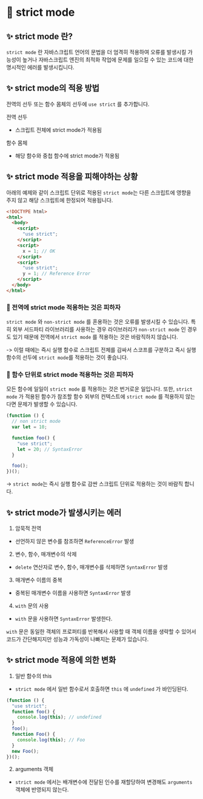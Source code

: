 # 🔎 strict mode

## ✨ strict mode 란?

`strict mode` 란 자바스크립트 언어의 문법을 더 엄격히 적용하여 오류를 발생시킬 가능성이 높거나 자바스크립트 엔진의 최적화 작업에 문제를 일으킬 수 있는 코드에 대한 명시적인 에러를 발생시킵니다.

## ✨ strict mode의 적용 방법

전역의 선두 또는 함수 몸체의 선두에 `use strict` 를 추가합니다.

전역 선두

- 스크립트 전체에 strict mode가 적용됨

함수 몸체

- 해당 함수와 중첩 함수에 strict mode가 적용됨

## ✨ strict mode 적용을 피해야하는 상황

아래의 예제와 같이 스크립트 단위로 적용된 `strict mode`는 다른 스크립트에 영향을 주지 않고 해당 스크립트에 한정되어 적용됩니다.

```html
<!DOCTYPE html>
<html>
  <body>
    <script>
      "use strict";
    </script>
    <script>
      x = 1; // OK
    </script>
    <script>
      "use strict";
      y = 1; // Reference Error
    </script>
  </body>
</html>
```

### 👀 전역에 strict mode 적용하는 것은 피하자

`strict mode` 와 `non-strict mode` 를 혼용하는 것은 오류를 발생시킬 수 있습니다. 특히 외부 서드파티 라이브러리를 사용하는 경우 라이브러리가 `non-strict mode` 인 경우도 있기 때문에 전역에서 `strict mode` 를 적용하는 것은 바람직하지 않습니다.

-> 이럴 때에는 즉시 실행 함수로 스크립트 전체를 감싸서 스코프를 구분하고 즉시 실행 함수의 선두에 `strict mode`를 적용하는 것이 좋습니다.

### 👀 함수 단위로 strict mode 적용하는 것은 피하자

모든 함수에 일일이 `strict mode` 를 적용하는 것은 번거로운 일입니다. 또한, `strict mode` 가 적용된 함수가 참조할 함수 외부의 컨텍스트에 `strict mode` 를 적용하지 않는다면 문제가 발생할 수 있습니다.

```javascript
(function () {
  // non strict mode
  var let = 10;

  function foo() {
    "use strict";
    let = 20; // SyntaxError
  }

  foo();
})();
```

-> `strict mode`는 즉시 실행 함수로 감싼 스크립트 단위로 적용하는 것이 바람직 합니다.

## ✨ strict mode가 발생시키는 에러

1. 암묵적 전역

- 선언하지 않은 변수를 참조하면 `ReferenceError` 발생

2. 변수, 함수, 매개변수의 삭제

- `delete` 연산자로 변수, 함수, 매개변수를 삭제하면 `SyntaxError` 발생

3. 매개변수 이름의 중복

- 중복된 매개변수 이름을 사용하면 `SyntaxError` 발생

4. `with` 문의 사용

- `with` 문을 사용하면 `SyntaxError` 발생한다.

`with` 문은 동일한 객체의 프로퍼티를 반복해서 사용할 때 객체 이름을 생략할 수 있어서 코드가 간단해지지만 성능과 가독성이 나빠지는 문제가 있습니다.

## ✨ strict mode 적용에 의한 변화

1. 일반 함수의 this

- `strict mode` 에서 일반 함수로서 호출하면 `this` 에 `undefined` 가 바인딩된다.

```javascript
(function () {
  "use strict";
  function foo() {
    console.log(this); // undefined
  }
  foo();
  function Foo() {
    console.log(this); // Foo
  }
  new Foo();
})();
```

2. arguments 객체

- `strict mode` 에서는 배개변수에 전달된 인수를 재할당하여 변경해도 `arguments` 객체에 반영되지 않는다.
